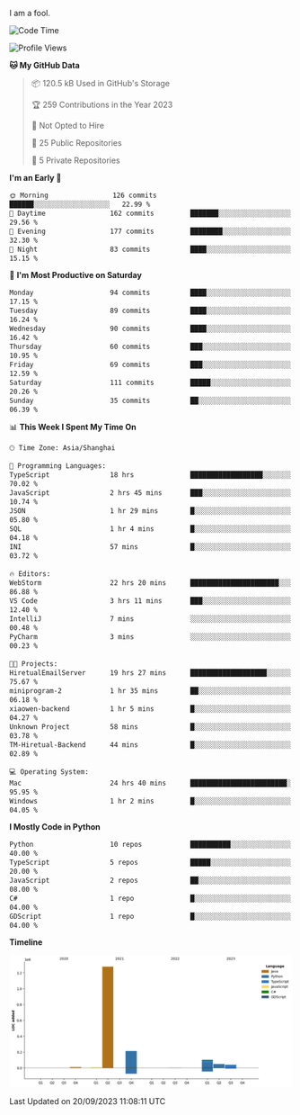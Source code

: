 I am a fool.

<!--START_SECTION:waka-->
![Code Time](http://img.shields.io/badge/Code%20Time-722%20hrs%2047%20mins-blue)

![Profile Views](http://img.shields.io/badge/Profile%20Views-0-blue)

**🐱 My GitHub Data** 

> 📦 120.5 kB Used in GitHub's Storage 
 > 
> 🏆 259 Contributions in the Year 2023
 > 
> 🚫 Not Opted to Hire
 > 
> 📜 25 Public Repositories 
 > 
> 🔑 5 Private Repositories 
 > 
**I'm an Early 🐤** 

```text
🌞 Morning                126 commits         ██████░░░░░░░░░░░░░░░░░░░   22.99 % 
🌆 Daytime                162 commits         ███████░░░░░░░░░░░░░░░░░░   29.56 % 
🌃 Evening                177 commits         ████████░░░░░░░░░░░░░░░░░   32.30 % 
🌙 Night                  83 commits          ████░░░░░░░░░░░░░░░░░░░░░   15.15 % 
```
📅 **I'm Most Productive on Saturday** 

```text
Monday                   94 commits          ████░░░░░░░░░░░░░░░░░░░░░   17.15 % 
Tuesday                  89 commits          ████░░░░░░░░░░░░░░░░░░░░░   16.24 % 
Wednesday                90 commits          ████░░░░░░░░░░░░░░░░░░░░░   16.42 % 
Thursday                 60 commits          ███░░░░░░░░░░░░░░░░░░░░░░   10.95 % 
Friday                   69 commits          ███░░░░░░░░░░░░░░░░░░░░░░   12.59 % 
Saturday                 111 commits         █████░░░░░░░░░░░░░░░░░░░░   20.26 % 
Sunday                   35 commits          ██░░░░░░░░░░░░░░░░░░░░░░░   06.39 % 
```


📊 **This Week I Spent My Time On** 

```text
🕑︎ Time Zone: Asia/Shanghai

💬 Programming Languages: 
TypeScript               18 hrs              ██████████████████░░░░░░░   70.02 % 
JavaScript               2 hrs 45 mins       ███░░░░░░░░░░░░░░░░░░░░░░   10.74 % 
JSON                     1 hr 29 mins        █░░░░░░░░░░░░░░░░░░░░░░░░   05.80 % 
SQL                      1 hr 4 mins         █░░░░░░░░░░░░░░░░░░░░░░░░   04.18 % 
INI                      57 mins             █░░░░░░░░░░░░░░░░░░░░░░░░   03.72 % 

🔥 Editors: 
WebStorm                 22 hrs 20 mins      ██████████████████████░░░   86.88 % 
VS Code                  3 hrs 11 mins       ███░░░░░░░░░░░░░░░░░░░░░░   12.40 % 
IntelliJ                 7 mins              ░░░░░░░░░░░░░░░░░░░░░░░░░   00.48 % 
PyCharm                  3 mins              ░░░░░░░░░░░░░░░░░░░░░░░░░   00.23 % 

🐱‍💻 Projects: 
HiretualEmailServer      19 hrs 27 mins      ███████████████████░░░░░░   75.67 % 
miniprogram-2            1 hr 35 mins        ██░░░░░░░░░░░░░░░░░░░░░░░   06.18 % 
xiaowen-backend          1 hr 5 mins         █░░░░░░░░░░░░░░░░░░░░░░░░   04.27 % 
Unknown Project          58 mins             █░░░░░░░░░░░░░░░░░░░░░░░░   03.78 % 
TM-Hiretual-Backend      44 mins             █░░░░░░░░░░░░░░░░░░░░░░░░   02.89 % 

💻 Operating System: 
Mac                      24 hrs 40 mins      ████████████████████████░   95.95 % 
Windows                  1 hr 2 mins         █░░░░░░░░░░░░░░░░░░░░░░░░   04.05 % 
```

**I Mostly Code in Python** 

```text
Python                   10 repos            ██████████░░░░░░░░░░░░░░░   40.00 % 
TypeScript               5 repos             █████░░░░░░░░░░░░░░░░░░░░   20.00 % 
JavaScript               2 repos             ██░░░░░░░░░░░░░░░░░░░░░░░   08.00 % 
C#                       1 repo              █░░░░░░░░░░░░░░░░░░░░░░░░   04.00 % 
GDScript                 1 repo              █░░░░░░░░░░░░░░░░░░░░░░░░   04.00 % 
```



**Timeline**

![Lines of Code chart](https://raw.githubusercontent.com/VeejaLiu/VeejaLiu/master/assets/bar_graph.png)


 Last Updated on 20/09/2023 11:08:11 UTC
<!--END_SECTION:waka-->
